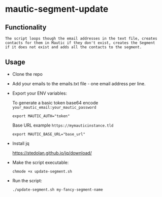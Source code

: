 # mautic-segment-update

## Functionality

    The script loops though the email addresses in the text file, creates contacts for them in Mautic if they don't exist, creates the Segment if it does not exist and adds all the contacts to the segment.

## Usage

- Clone the repo
- Add your emails to the emails.txt file - one email address per line.
- Export your ENV variables:

    To generate a basic token base64 encode `your_mautic_email:your_mautic_password`
    ```
    export MAUTIC_AUTH="token"
    ``` 

    Base URL example `https://mymauticinstance.tld`
    ```
    export MAUTIC_BASE_URL="base_url" 
    ```

- Install jq

    https://stedolan.github.io/jq/download/

- Make the script executable:
    ```
    chmode +x update-segment.sh
    ```

- Run the script:
    ```
    ./update-segment.sh my-fancy-segment-name
    ```